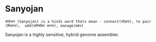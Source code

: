 # Sanyojan
```
संयोजन (Sanyojan) is a hindi word thats mean - connect(जोड़ना), to pair (मिलाना),  add(सम्मिलित करना), manage(प्रबंध)
```
Sanyojan is a highly sensitive, hybrid genome assembler.

